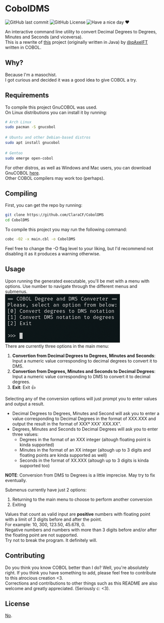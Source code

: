 # CobolDMS
![GitHub last commit](https://img.shields.io/github/last-commit/ClaraCF/CobolDMS?color=ff7fff) 
![GitHub License](https://img.shields.io/github/license/ClaraCF/CobolDMS)
![Have a nice day ♥](https://img.shields.io/static/v1?label=Hey~&message=Have%20A%20Nice%20Day%20♥&color=blueviolet)

An interactive command line utility to convert Decimal Degrees to Degrees, Minutes and Seconds (and viceversa).  
This is a rewrite of [this](https://github.com/qAxelFT/Degree2DegreeMinuteSecond-Conversor) project (originally written in Java) by [@qAxelFT](https://github.com/qAxelFT) written in COBOL.

## Why?
Because I'm a masochist.  
I got curious and decided it was a good idea to give COBOL a try.

## Requirements
To compile this project GnuCOBOL was used.  
On Linux distributions you can install it by running:
```bash
# Arch Linux
sudo pacman -S gnucobol

# Ubuntu and other Debian-based distros
sudo apt install gnucobol

# Gentoo
sudo emerge open-cobol
```

For other distros, as well as Windows and Mac users, you can download GnuCOBOL [here](https://gnucobol.sourceforge.io/).  
Other COBOL compilers may work too (perhaps).

## Compiling
First, you can get the repo by running:
```bash
git clone https://github.com/ClaraCF/CobolDMS
cd CobolDMS
```

To compile this project you may run the following command:
```bash
cobc -O2 -x main.cbl -o CobolDMS
```
Feel free to change the -O flag level to your liking, but I'd recommend not disabling it as it produces a warning otherwise.

## Usage
Upon running the generated executable, you'll be met with a menu with options. Use number to navigate through the different menus and submenus.  
![Main menu preview](https://github.com/ClaraCF/CobolDMS/blob/main/CobolDMS-Preview.png)  
There are currently three options in the main menu:
1. **Convertion from Decimal Degrees to Degrees, Minutes and Seconds**: Input a numeric value corresponding to decimal degrees to convert it to DMS.
2. **Convertion from Degrees, Minutes and Seconds to Decimal Degrees**: Input a numeric value corresponding to DMS to convert it to decimal degrees.
3. **Exit**: Exit 👍  

Selecting any of the conversion options will just prompt you to enter values and output a result.  
- Decimal Degrees to Degrees, Minutes and Second will ask you to enter a value corresponding to Decimal Degrees in the format of XXX.XXX and output the result in the format of XXXº XXX' XXX.XX".  
- Degrees, Minutes and Seconds to Decimal Degrees will ask you to enter three values:
  - Degrees in the format of an XXX integer (altough floating point is kinda supported)
  - Minutes in the format of an XX integer (altough up to 3 digits and floating points are kinda supported as well)
  - Seconds in the format of XX.XXX (altough up to 3 digits is kinda supported too)  
  
**NOTE**: Conversion from DMS to Degrees is a little imprecise. May try to fix eventually.  

Submenus currently have just 2 options:
1. Returning to the main menu to choose to perform another conversion
2. Exiting

Values that count as valid input are **positive** numbers with floating point with a limit of 3 digits before and after the point.  
For example: 10, 300, 123.50, 45.678, 0.  
Negative numbers and numbers with more than 3 digits before and/or after the floating point are not supported.  
Try not to break the program. It definitely will.  

## Contributing
Do you think you know COBOL better than I do? Well, you're absolutely right. If you think you have something to add, please feel free to contribute to this atrocious creation <3.  
Corrections and contributions to other things such as this README are also welcome and greatly appreciated. (Seriously c: <3).

## License
[No](https://unlicense.org/).
